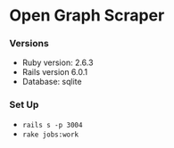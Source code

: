 # Open Graph Scraper

### Versions
- Ruby version: 2.6.3
- Rails version 6.0.1
- Database: sqlite

### Set Up
- `rails s -p 3004`
- `rake jobs:work`
